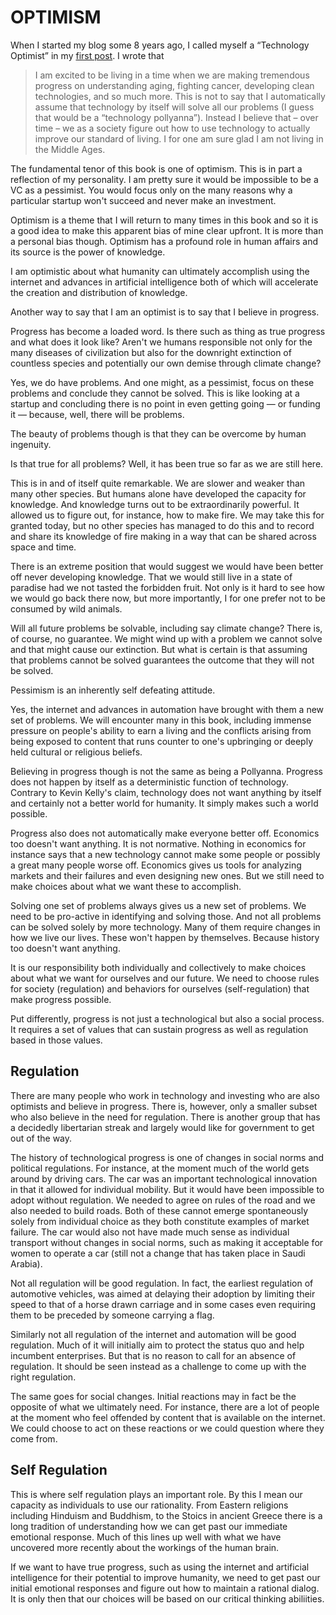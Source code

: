 # OPTIMISM

When I started my blog some 8 years ago, I called myself a &ldquo;Technology Optimist&rdquo; in my [first post](http://continuations.com/post/27777558/technology-optimist). I wrote that

> I am excited to be living in a time when we are making tremendous progress on understanding aging, fighting cancer, developing clean technologies, and so much more.  This is not to say that I automatically assume that technology by itself will solve all our problems (I guess that would be a &ldquo;technology pollyanna&rdquo;).  Instead I believe that – over time – we as a society figure out how to use technology to actually improve our standard of living. I for one am sure glad I am not living in the Middle Ages.

The fundamental tenor of this book is one of optimism. This is in part a reflection of my personality. I am pretty sure it would be impossible to be a VC as a pessimist. You would focus only on the many reasons why a particular startup won&apos;t succeed and never make an investment.

Optimism is a theme that I will return to many times in this book and so it is a good idea to make this apparent bias of mine clear upfront. It is more than a personal bias though. Optimism has a profound role in human affairs and its source is the power of knowledge.

I am optimistic about what humanity can ultimately accomplish using the internet and advances in artificial intelligence both of which will accelerate the creation and distribution of knowledge.

Another way to say that I am an optimist is to say that I believe in progress.

Progress has become a loaded word. Is there such as thing as true progress and what does it look like? Aren&apos;t we humans responsible not only for the many diseases of civilization but also for the downright extinction of countless species and potentially our own demise through climate change?

Yes, we do have problems. And one might, as a pessimist, focus on these problems and conclude they cannot be solved. This is like looking at a startup and concluding there is no point in even getting going — or funding it — because, well, there will be problems.

The beauty of problems though is that they can be overcome by human ingenuity. 

Is that true for all problems? Well, it has been true so far as we are still here.

This is in and of itself quite remarkable. We are slower and weaker than many other species. But humans alone have developed the capacity for knowledge. And knowledge turns out to be extraordinarily powerful. It allowed us to figure out, for instance, how to make fire. We may take this for granted today, but no other species has managed to do this and to record and share its knowledge of fire making in a way that can be shared across space and time.

There is an extreme position that would suggest we would have been better off never developing knowledge. That we would still live in a state of paradise had we not tasted the forbidden fruit. Not only is it hard to see how we would go back there now, but more importantly, I for one prefer not to be consumed by wild animals.

Will all future problems be solvable, including say climate change? There is, of course, no guarantee. We might wind up with a problem we cannot solve and that might cause our extinction. But what is certain is that assuming that problems cannot be solved guarantees the outcome that they will not be solved.

Pessimism is an inherently self defeating attitude.

Yes, the internet and advances in automation have brought with them a new set of problems. We will encounter many in this book, including immense pressure on people&apos;s ability to earn a living and the conflicts arising from being exposed to content that runs counter to one&apos;s upbringing or deeply held cultural or religious beliefs.

Believing in progress though is not the same as being a Pollyanna. Progress does not happen by itself as a deterministic function of technology. Contrary to Kevin Kelly&apos;s claim, technology does not want anything by itself and certainly not a better world for humanity. It simply makes such a world possible. 

Progress also does not automatically make everyone better off. Economics too doesn&apos;t want anything. It is not normative. Nothing in economics for instance says that a new technology cannot make some people or possibly a great many people worse off. Economics gives us tools for analyzing markets and their failures and even designing new ones. But we still need to make choices about what we want these to accomplish.

Solving one set of problems always gives us a new set of problems. We need to be pro-active in identifying and solving those. And not all problems can be solved solely by more technology. Many of them require changes in how we live our lives. These won&apos;t happen by themselves. Because history too doesn&apos;t want anything. 

It is our responsibility both individually and collectively to make choices about what we want for ourselves and our future. We need to choose rules for society (regulation) and behaviors for ourselves (self-regulation) that make progress possible.

Put differently, progress is not just a technological but also a social process. It requires a set of values that can sustain progress as well as regulation based in those values.


## Regulation

There are many people who work in technology and investing who are also optimists and believe in progress. There is, however, only a smaller subset who also believe in the need for regulation. There is another group that has a decidedly libertarian streak and largely would like for government to get out of the way.

The history of technological progress is one of changes in social norms and political regulations. For instance, at the moment much of the world gets around by driving cars. The car was an important technological innovation in that it allowed for individual mobility. But it would have been impossible to adopt without regulation. We needed to agree on rules of the road and we also needed to build roads. Both of these cannot emerge spontaneously solely from individual choice as they both constitute examples of market failure. The car would also not have made much sense as individual transport without changes in social norms, such as making it acceptable for women to operate a car (still not a change that has taken place in Saudi Arabia).

Not all regulation will be good regulation. In fact, the earliest regulation of automotive vehicles, was aimed at delaying their adoption by limiting their speed to that of a horse drawn carriage and in some cases even requiring them to be preceded by someone carrying a flag.

Similarly not all regulation of the internet and automation will be good regulation. Much of it will initially aim to protect the status quo and help incumbent enterprises. But that is no reason to call for an absence of regulation. It should be seen instead as a challenge to come up with the right regulation. 

The same goes for social changes. Initial reactions may in fact be the opposite of what we ultimately need. For instance, there are a lot of people at the moment who feel offended by content that is available on the internet. We could choose to act on these reactions or we could question where they come from.


## Self Regulation

This is where self regulation plays an important role. By this I mean our capacity as individuals to use our rationality. From Eastern religions including Hinduism and Buddhism, to the Stoics in ancient Greece there is a long tradition of understanding how we can get past our immediate emotional response. Much of this lines up well with what we have uncovered more recently about the workings of the human brain.

If we want to have true progress, such as using the internet and artificial intelligence for their potential to improve humanity, we need to get past our initial emotional responses and figure out how to maintain a rational dialog. It is only then that our choices will be based on our critical thinking abiliities.

